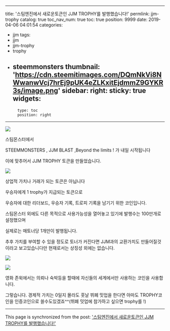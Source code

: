 
---
title: '스팀엔진에서 새로운토큰인 JJM TROPHY를 발행했습니다!'
permlink: jjm-trophy
catalog: true
toc_nav_num: true
toc: true
position: 9999
date: 2019-04-06 04:01:54
categories:
- jjm
tags:
- jjm
- jjm-trophy
- trophy
- steemmonsters
thumbnail: 'https://cdn.steemitimages.com/DQmNkVi8NWwanwVcj7hrEj9pUK4eZLKxitEjdmmZ9GYKR3s/image.png'
sidebar:
    right:
        sticky: true
widgets:
    -
        type: toc
        position: right
---


![](https://cdn.steemitimages.com/DQmNkVi8NWwanwVcj7hrEj9pUK4eZLKxitEjdmmZ9GYKR3s/image.png)

스팀몬스터에서 

STEEMMONSTERS , JJM BLAST ,Beyond the limits ! 가 내일 시작됩니다

이에 맞추어서 JJM TROPHY 토큰을 만들었습니다.

![](https://cdn.steemitimages.com/DQmX3FFY2q6hpUitukuhR3bCsMM3wxVq9XsW1pHsTnQy554/image.png)

상업적 가치나 거래가 되는 토큰은 아닙니다

우승자에게 1 trophy가 지급되는 토큰으로

우승자에 대한 리더보드, 우승자 기록, 트로피 기록을 남기기 위한 코인입니다.

스팀몬스터 외에도 다른 목적으로 사용가능성을 열어놓고 있기에 발행수는 100만개로 설정했으며

실제로는 매토너당 1개만이 발행됩니다.

추후 가치를 부여할 수 있을 정도로 토너가 커진다면 JJM과의 교환가치도 만들어질것이라고 보고있습니다만 현재로서는 상징성 외에는 없습니다.

 ![](https://cdn.steemitimages.com/DQmQDdde7B5hhmqpjPkwrZbJp9coU6HgCVpCPeZnoPY32bQ/image.png)

 ![](https://cdn.steemitimages.com/DQmRqGb3JKQCuhFjpvpHfLjAdCmkP69GEGTH1LqyRn44PnM/image.png)

영화 존윅에서는 의뢰나 숙박등을 할때에 자신들의 세계에서만 사용하는 코인을 사용합니다.

그렇습니다. 경제적 가치는 0일지 몰라도 훗날 뷔폐 밋업을 한다면 아마도 TROPHY코인을 인증코인으로 쓸수도있겠죠^^(뷔폐 밋업에 참가하고 싶으면 trophy를 !)

- - -

This page is synchronized from the post: ['스팀엔진에서 새로운토큰인 JJM TROPHY를 발행했습니다!'](https://steemit.com/@virus707/jjm-trophy)
